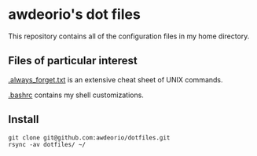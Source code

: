 awdeorio's dot files
====================

This repository contains all of the configuration files in my home directory.

## Files of particular interest

[.always_forget.txt](.always_forget.txt) is an extensive cheat sheet of UNIX commands.

[.bashrc](.bashrc) contains my shell customizations.

## Install
```
git clone git@github.com:awdeorio/dotfiles.git
rsync -av dotfiles/ ~/
```
